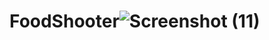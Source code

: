 # FoodShooter![Screenshot (11)](https://user-images.githubusercontent.com/78919021/159163543-07215865-94d3-4925-945f-7675fc742977.png)
